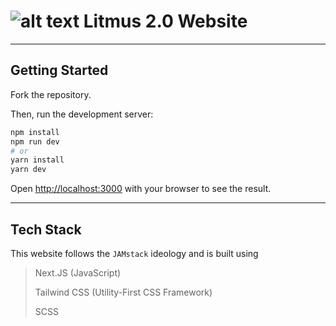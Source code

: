 # ![alt text](https://github.com/litmuschaos/litmus-website-2/blob/master/public/favicon.ico) Litmus 2.0 Website

---

## Getting Started

Fork the repository.

Then, run the development server:

```bash
npm install
npm run dev
# or
yarn install
yarn dev
```

Open [http://localhost:3000](http://localhost:3000) with your browser to see the
result.

---

## Tech Stack

This website follows the `JAMstack` ideology and is built using

> Next.JS (JavaScript)
>
> Tailwind CSS (Utility-First CSS Framework)
>
> SCSS
